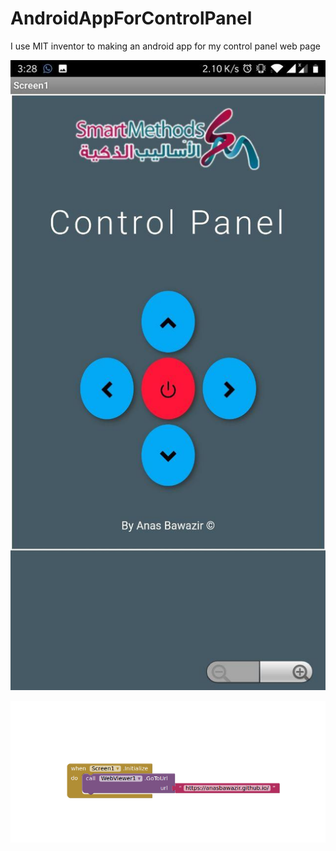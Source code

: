 # AndroidAppForControlPanel
I use MIT inventor to making an android app for my control panel web page 

![alt text](https://github.com/AnasBawazir/AndroidAppForControlPanel/blob/master/photo_2020-06-29_03-34-57.jpg " MIT Inventor block ")

![alt text](https://github.com/AnasBawazir/AndroidAppForControlPanel/blob/master/Screenshot_2020-06-29%20MIT%20App%20Inventor.png "mobile app web view")
